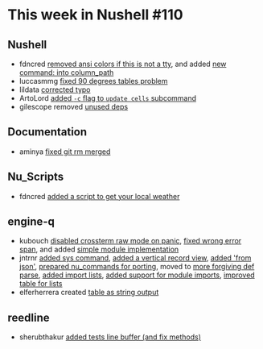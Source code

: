 # This week in Nushell #110

## Nushell

- fdncred [removed ansi colors if this is not a tty](https://github.com/nushell/nushell/pull/4058), and added [new command: into column_path](https://github.com/nushell/nushell/pull/4048) 
- luccasmmg [fixed 90 degrees tables problem](https://github.com/nushell/nushell/pull/4043) 
- lildata [corrected typo](https://github.com/nushell/nushell/pull/4040) 
- ArtoLord [added `-c` flag to `update cells` subcommand](https://github.com/nushell/nushell/pull/4039) 
- gilescope removed [unused deps](https://github.com/nushell/nushell/pull/4038) 

## Documentation

- aminya [fixed git rm merged](https://github.com/nushell/nushell.github.io/pull/198) 

## Nu_Scripts

- fdncred [added a script to get your local weather](https://github.com/nushell/nu_scripts/pull/98) 

## engine-q

- kubouch [disabled crossterm raw mode on panic](https://github.com/nushell/engine-q/pull/79), [fixed wrong error span](https://github.com/nushell/engine-q/pull/71), and added [simple module implementation](https://github.com/nushell/engine-q/pull/69) 
- jntrnr [added sys command](https://github.com/nushell/engine-q/pull/78), [added a vertical record view](https://github.com/nushell/engine-q/pull/77), [added 'from json'](https://github.com/nushell/engine-q/pull/76), [prepared nu_commands for porting](https://github.com/nushell/engine-q/pull/75), moved to [more forgiving def parse](https://github.com/nushell/engine-q/pull/73), [added import lists](https://github.com/nushell/engine-q/pull/72), [added support for module imports](https://github.com/nushell/engine-q/pull/70), [improved table for lists](https://github.com/nushell/engine-q/pull/68) 
- elferherrera created [table as string output](https://github.com/nushell/engine-q/pull/66) 

## reedline

- sherubthakur [added tests line buffer (and fix methods)](https://github.com/nushell/reedline/pull/150) 

